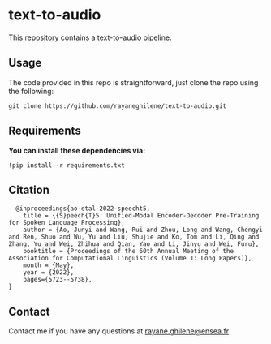 # text-to-audio
This repository contains a text-to-audio pipeline.

## Usage

The code provided in this repo is straightforward, just clone the repo using the following:
```
git clone https://github.com/rayaneghilene/text-to-audio.git
```

## Requirements 

**You can install these dependencies via:**
```
!pip install -r requirements.txt
```


## Citation

```
  @inproceedings{ao-etal-2022-speecht5,
    title = {{S}peech{T}5: Unified-Modal Encoder-Decoder Pre-Training for Spoken Language Processing},
    author = {Ao, Junyi and Wang, Rui and Zhou, Long and Wang, Chengyi and Ren, Shuo and Wu, Yu and Liu, Shujie and Ko, Tom and Li, Qing and Zhang, Yu and Wei, Zhihua and Qian, Yao and Li, Jinyu and Wei, Furu},
    booktitle = {Proceedings of the 60th Annual Meeting of the Association for Computational Linguistics (Volume 1: Long Papers)},
    month = {May},
    year = {2022},
    pages={5723--5738},
}

```

## Contact
Contact me if you have any questions at rayane.ghilene@ensea.fr
